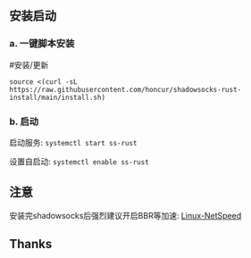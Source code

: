 

## 安装启动
###  a. 一键脚本安装
#安装/更新

```
source <(curl -sL https://raw.githubusercontent.com/honcur/shadowsocks-rust-install/main/install.sh)

```
###  b. 启动

启动服务: `systemctl start ss-rust`   

设置自启动: `systemctl enable ss-rust`

## 注意
安装完shadowsocks后强烈建议开启BBR等加速: [Linux-NetSpeed](https://github.com/chiakge/Linux-NetSpeed)  

## Thanks
